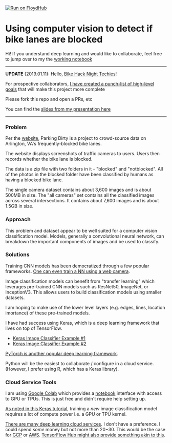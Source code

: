 [![Run on FloydHub](https://static.floydhub.com/button/button-small.svg)](https://floydhub.com/run)

# Using computer vision to detect if bike lanes are blocked

Hi! If you understand deep learning and would like to collaborate, feel free to jump over to my the [working notebook](https://github.com/bfraiche/parkingdirty/blob/master/parking_dirty.ipynb)

***
**UPDATE** (2019.01.11):
Hello, [Bike Hack Night Techies](https://www.meetup.com/Transportation-Techies/events/256991003/)!

For prospective collaborators, [I have created a punch-list of high-level goals](https://www.evernote.com/shard/s338/sh/3ea3e7e7-fec7-4b15-aeca-1f8462192c84/5a37a8fb0a86ddf1a5accd32dd8c3b18 "Evernote Doc")  that will make this project more complete

Please fork this repo and open a PRs, etc

You can find the [slides from my presentation here](bit.ly/predictingdirty "Predicting Dirty")

***


### Problem
Per the [website](http://parkingdirty.com "Parking Dirty"), Parking Dirty is a project to crowd-source data on Arlington, VA's frequently-blocked bike lanes.

The website displays screenshots of traffic cameras to users. Users then records whether the bike lane is blocked.

The data is a zip file with two folders in it - "blocked" and "notblocked". All of the photos in the blocked folder have been classified by humans as having a blocked bike lane.

The single camera dataset contains about 3,600 images and is about 500MB in size. The "all cameras" set contains all the classified images across several intersections. It contains about 7,600 images and is about 1.5GB in size.

### Approach
This problem and dataset appear to be well suited for a computer vision classification model. Models, generally a convolutional neural network, can breakdown the important components of images and be used to classify.

### Solutions
Training CNN models has been democratized through a few popular frameworks. [One can even train a NN using a web camera](https://beta.observablehq.com/@nsthorat/how-to-build-a-teachable-machine-with-tensorflow-js "TF js").

Image classification models can benefit from "transfer learning" which leverages pre-trained CNN models such as ResNet50, ImageNet, or InceptionV3. This allows users to build classification models using smaller datasets.

I am hoping to make use of the lower level layers (e.g. edges, lines, location imortance) of these pre-trained models.

I have had success using Keras, which is a deep learning framework that lives on top of TensorFlow. 
* [Keras Image Classifier Example #1](https://www.pyimagesearch.com/2018/09/10/keras-tutorial-how-to-get-started-with-keras-deep-learning-and-python/ "Keras 1")
* [Keras Image Classifier Example #2](https://github.com/risenW/medium_tutorial_notebooks/blob/master/dogs-vs-cats-keras-implementation.ipynb "Keras 2")

[PyTorch is another popular deep learning framework](https://github.com/WillKoehrsen/pytorch_challenge/blob/master/Transfer%20Learning%20in%20PyTorch.ipynb "PyTorch").

Python will be the easiest to collaborate / configure in a cloud service. (However, I prefer using R, which has a Keras library).

### Cloud Service Tools
I am using [Google Colab](https://colab.research.google.com/notebooks/gpu.ipynb) which provides a [notebook](https://medium.com/netflix-techblog/notebook-innovation-591ee3221233) interface with access to GPU or TPUs. This is just free and didn't require help setting up.

[As noted in this Keras tutorial](http://manning-content.s3.amazonaws.com/download/9/9a3b0d8-e651-4239-8c4f-94267be64fee/SampleCh03.pdf "RKeras"), training a _new_ image classification model requires a lot of compute power i.e. a GPU or TPU kernel.

[There are many deep learning cloud services](https://towardsdatascience.com/maximize-your-gpu-dollars-a9133f4e546a "GPUs"). I don't have a preference. I could spend *some* money but not more than $20-$30. This would be the case for [GCP](https://cloud.google.com/solutions/running-distributed-tensorflow-on-compute-engine "GCP") or [AWS](https://aws.amazon.com/sagemaker/ "AWS"). [TensorFlow Hub might also provide something akin to this](https://www.tensorflow.org/hub/ "TFHub").
